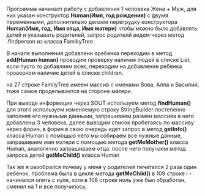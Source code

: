 Программа начинает работу с добавления 1 человека Жена + Муж,
для них указан конструктор **Human(Имя, год рождения)** с двумя переменными,
дополнительно делаем перегрудку конструктора **Human(Имя, год, Имя отца, Имя матери)** чтобы можно было добавлять детей и указывать родителей, запрос родителй ведем через метод .findperson из класса FamikyTree.

В начале выполнения добавлени яребенка переходим в метод **add(Human human)**
проводим проверку наличия людей в списке List, если пусто то добавляем всех,
переходим на добавление ребенка проверяем наличие детей в списке children.

на 27 строке FamilyTree имеем массив с именами Вова, Алла и Василий, тоже самое проделывается на стороне матери.

При выводе информации через SOUT используем метод **findHuman()**
для этого используем изменяемую строку StringBuilder постепенно заполняя его нужными данными,
запрашиваем размен массива в него добавлены 3 человека, далее выводим список пробегаясь по
массиву через форич, в форич в свою очередь идет запрос в метод **getInfo()** класса Human
с помощью него мы собираем все нужные данные,
запрашиваем имя матери с помощью метода **getMeMother()** класса Human, аналогично запрашиваем отца.
после чего получаем метод запроса детей **getMeChild()** класса Human

Так же я разобрался почему у меня у родителей печатался 2 раза один ребенок, проблема была в
цикле  метода **getMeChild()** в 109 строке i - начинался опять с нуля, хотя в 108 строке ноль уже был обработан, 
сменил на 1 и все получилось.